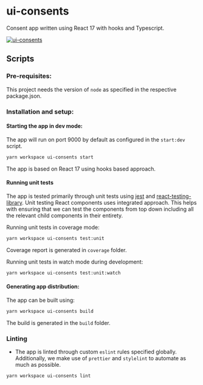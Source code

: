 # ui-consents

Consent app written using React 17 with hooks and Typescript.

[![ui-consents](https://github.com/Akash-M/consent-application-react/actions/workflows/ui-consents.yaml/badge.svg)](https://github.com/Akash-M/consent-application-react/actions/workflows/ui-consents.yaml)

## Scripts

### Pre-requisites:

This project needs the version of `node` as specified in the respective package.json.

### Installation and setup:

#### Starting the app in dev mode:

The app will run on port 9000 by default as configured in the `start:dev` script.

```sh
yarn workspace ui-consents start
```

The app is based on React 17 using hooks based approach.

#### Running unit tests

The app is tested primarily through unit tests using [jest](https://jestjs.io/) and
[react-testing-library](https://testing-library.com/docs/react-testing-library/intro/).
Unit testing React components uses integrated approach. This helps with ensuring that we can test the components
from top down including all the relevant child components in their entirety.

Running unit tests in coverage mode:

```sh
yarn workspace ui-consents test:unit
```

Coverage report is generated in `coverage` folder.

Running unit tests in watch mode during development:

```sh
yarn workspace ui-consents test:unit:watch
```

#### Generating app distribution:

The app can be built using:

```sh
yarn workspace ui-consents build
```

The build is generated in the `build` folder.

### Linting

- The app is linted through custom `eslint` rules specified globally. Additionally, we make use
  of `prettier` and `stylelint` to automate as much as possible.

```sh
yarn workspace ui-consents lint
```
